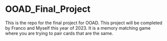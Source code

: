 # OOAD_Final_Project
This is the repo for the final project for OOAD. This project will be completed by Franco and Myself this year of 2023. It is a memory matching game where you are trying to pair cards that are the same.
